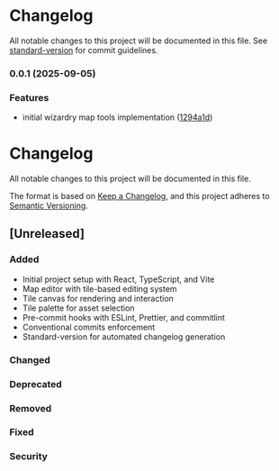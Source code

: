 # Changelog

All notable changes to this project will be documented in this file. See [standard-version](https://github.com/conventional-changelog/standard-version) for commit guidelines.

### 0.0.1 (2025-09-05)


### Features

* initial wizardry map tools implementation ([1294a1d](https://github.com/exkuretrol/wizardry-map-tools/commit/1294a1d143898002b070199c188bfea4238c7112))

# Changelog

All notable changes to this project will be documented in this file.

The format is based on [Keep a Changelog](https://keepachangelog.com/en/1.0.0/),
and this project adheres to [Semantic Versioning](https://semver.org/spec/v2.0.0.html).

## [Unreleased]

### Added
- Initial project setup with React, TypeScript, and Vite
- Map editor with tile-based editing system
- Tile canvas for rendering and interaction
- Tile palette for asset selection
- Pre-commit hooks with ESLint, Prettier, and commitlint
- Conventional commits enforcement
- Standard-version for automated changelog generation

### Changed

### Deprecated

### Removed

### Fixed

### Security